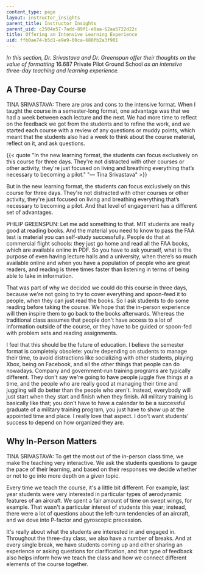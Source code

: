 ```yaml
---
content_type: page
layout: instructor_insights
parent_title: Instructor Insights
parent_uid: c2504e57-7add-89f1-e0aa-62aa5722d22c
title: Offering an Intensive Learning Experience
uid: ffb0ae74-b5d1-e9e9-00ca-688fb2a3f901
---
```


_In this section, Dr. Srivastava and Dr. Greenspun offer their thoughts on the value of formatting_ 16.687 Private Pilot Ground School _as an intensive three-day teaching and learning experience._

A Three-Day Course
------------------

TINA SRIVASTAVA: There are pros and cons to the intensive format. When I taught the course in a semester-long format, one advantage was that we had a week between each lecture and the next. We had more time to reflect on the feedback we got from the students and to refine the work, and we started each course with a review of any questions or muddy points, which meant that the students also had a week to think about the course material, reflect on it, and ask questions.

{{< quote "In the new learning format, the students can focus exclusively on this course for three days. They're not distracted with other courses or other activity, they're just focused on living and breathing everything that’s necessary to becoming a pilot." "— Tina Srivastava" >}}

But in the new learning format, the students can focus exclusively on this course for three days. They're not distracted with other courses or other activity, they're just focused on living and breathing everything that’s necessary to becoming a pilot. And that level of engagement has a different set of advantages.

PHILIP GREENSPUN: Let me add something to that. MIT students are really good at reading books. And the material you need to know to pass the FAA test is material you can self-study successfully. People do that at commercial flight schools: they just go home and read all the FAA books, which are available online in PDF. So you have to ask yourself, what is the purpose of even having lecture halls and a university, when there’s so much available online and when you have a population of people who are great readers, and reading is three times faster than listening in terms of being able to take in information.

That was part of why we decided we could do this course in three days, because we're not going to try to cover everything and spoon-feed it to people, when they can just read the books. So I ask students to do some reading before taking the course. We hope that the in-person experience will then inspire them to go back to the books afterwards. Whereas the traditional class assumes that people don't have access to a lot of information outside of the course, or they have to be guided or spoon-fed with problem sets and reading assignments.

I feel that this should be the future of education. I believe the semester format is completely obsolete: you’re depending on students to manage their time, to avoid distractions like socializing with other students, playing Xbox, being on Facebook, and all the other things that people can do nowadays. Company and government-run training programs are typically different. They don't say we're going to have people juggle five things at a time, and the people who are really good at managing their time and juggling will do better than the people who aren't. Instead, everybody will just start when they start and finish when they finish. All military training is basically like that; you don't have to have a calendar to be a successful graduate of a military training program, you just have to show up at the appointed time and place. I really love that aspect. I don't want students’ success to depend on how organized they are.

Why In-Person Matters
---------------------

TINA SRIVASTAVA: To get the most out of the in-person class time, we make the teaching very interactive. We ask the students questions to gauge the pace of their learning, and based on their responses we decide whether or not to go into more depth on a given topic.

Every time we teach the course, it's a little bit different. For example, last year students were very interested in particular types of aerodynamic features of an aircraft. We spent a fair amount of time on swept wings, for example. That wasn't a particular interest of students this year; instead, there were a lot of questions about the left-turn tendencies of an aircraft, and we dove into P-factor and gyroscopic precession.

It's really about what the students are interested in and engaged in. Throughout the three-day class, we also have a number of breaks. And at every single break, we have students coming up and either sharing an experience or asking questions for clarification, and that type of feedback also helps inform how we teach the class and how we connect different elements of the course together.